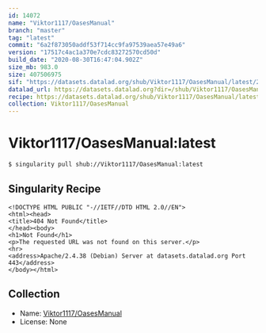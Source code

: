 ```yaml
---
id: 14072
name: "Viktor1117/OasesManual"
branch: "master"
tag: "latest"
commit: "6a2f873050addf53f714cc9fa97539aea57e49a6"
version: "17517c4ac1a370e7cdc83272570cd50d"
build_date: "2020-08-30T16:47:04.902Z"
size_mb: 983.0
size: 407506975
sif: "https://datasets.datalad.org/shub/Viktor1117/OasesManual/latest/2020-08-30-6a2f8730-17517c4a/17517c4ac1a370e7cdc83272570cd50d.sif"
datalad_url: https://datasets.datalad.org?dir=/shub/Viktor1117/OasesManual/latest/2020-08-30-6a2f8730-17517c4a/
recipe: https://datasets.datalad.org/shub/Viktor1117/OasesManual/latest/2020-08-30-6a2f8730-17517c4a/Singularity
collection: Viktor1117/OasesManual
---
```


# Viktor1117/OasesManual:latest

```bash
$ singularity pull shub://Viktor1117/OasesManual:latest
```

## Singularity Recipe

```singularity
<!DOCTYPE HTML PUBLIC "-//IETF//DTD HTML 2.0//EN">
<html><head>
<title>404 Not Found</title>
</head><body>
<h1>Not Found</h1>
<p>The requested URL was not found on this server.</p>
<hr>
<address>Apache/2.4.38 (Debian) Server at datasets.datalad.org Port 443</address>
</body></html>
```

## Collection

 - Name: [Viktor1117/OasesManual](https://github.com/Viktor1117/OasesManual)
 - License: None

